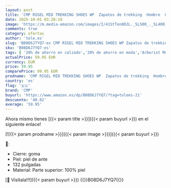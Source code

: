 ```yaml
---
layout: post
title: 'CMP RIGEL MID TREKKING SHOES WP  Zapatos de trekking  Hombre  Graffite-Antracite  43 EU'
date: 2025-10-01 03:28:19
image: 'https://m.media-amazon.com/images/I/41StTen0OJL._SL500_._SL400_.jpg'
comments: true
category: ofertas
author: 'tole.es'
slug: 'B08D6J7YQ7-es CMP RIGEL MID TREKKING SHOES WP Zapatos de trekking Hombre...'
sku: 'B08D6J7YQ7-es'
tags: [ '20% de ahorro en calzado','20% de ahorro en moda','Arborist Merchandising Root','Botas de senderismo para hombre','CMP X Prime Day 2022','Calzado de senderismo para hombre','Calzado deportivo para hombre','ES MTBB Group 4','Men','Men Top Brands Bestsellers','Moda','Moda Hombre','Prime Student -10% adicional en una selección de Moda','Self Service','Special Features Stores','Wardrobe Essentials','Wardrobe Essentials - Shoes','Zapatillas deportivas y de moda para hombre','Zapatos para hombre','Zapatos: -10% adicional en una selección de Moda','c8538d25-3af9-48d3-aeff-5f3ce5572a36_0','c8538d25-3af9-48d3-aeff-5f3ce5572a36_1001','c8538d25-3af9-48d3-aeff-5f3ce5572a36_2501','c8538d25-3af9-48d3-aeff-5f3ce5572a36_4801','c8538d25-3af9-48d3-aeff-5f3ce5572a36_6601','c8538d25-3af9-48d3-aeff-5f3ce5572a36_7401','c8538d25-3af9-48d3-aeff-5f3ce5572a36_8301','cmp','zapatos','🇪🇸', ]
actualPrice: 59.95 EUR
currency: EUR
price: 59.95
comparePrice: 99.95 EUR
prodname: 'CMP RIGEL MID TREKKING SHOES WP  Zapatos de trekking  Hombre  Graffite-Antracite  43 EU'
country: 'es'
flag: '🇪🇸'
brand: 'CMP'
buyurl: 'https://www.amazon.es/dp/B08D6J7YQ7/?tag=tolees-21'
descuento: '40.02'
average: '59.95'
---
```


Ahora mismo tienes [{{< param title >}}]({{< param buyurl >}}) en el siguiente enlace!

[![{{< param prodname >}}]({{< param image >}})]({{< param buyurl >}})

🔎:

- Cierre: goma
- Piel: piel de ante
- 132 pulgadas
- Material: Parte superior: 100% piel

[🛒 Visítala!!!]({{< param buyurl >}})
{{<world>}}B08D6J7YQ7{{</world>}}
